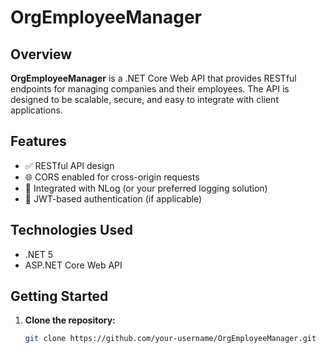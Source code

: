 # OrgEmployeeManager

## Overview
**OrgEmployeeManager** is a .NET Core Web API that provides RESTful endpoints for managing companies and their employees. The API is designed to be scalable, secure, and easy to integrate with client applications.

## Features
- ✅ RESTful API design
- 🌐 CORS enabled for cross-origin requests
- 📝 Integrated with NLog (or your preferred logging solution)
- 🔐 JWT-based authentication (if applicable)

## Technologies Used
- .NET 5
- ASP.NET Core Web API

## Getting Started

1. **Clone the repository:**
   ```bash
   git clone https://github.com/your-username/OrgEmployeeManager.git
